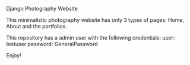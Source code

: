 Django Photography Website

This minimalistic photography website has only 3 types of pages: Home, About and the portfolios.

This repository has a admin user with the following credentials:
user: testuser
password: GeneralPassword

Enjoy!
